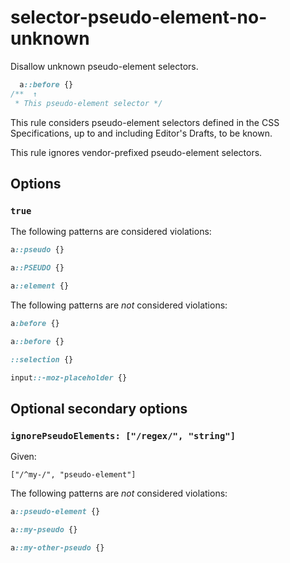 # selector-pseudo-element-no-unknown

Disallow unknown pseudo-element selectors.

<!-- prettier-ignore -->
```css
  a::before {}
/**  ↑
 * This pseudo-element selector */
```

This rule considers pseudo-element selectors defined in the CSS Specifications, up to and including Editor's Drafts, to be known.

This rule ignores vendor-prefixed pseudo-element selectors.

## Options

### `true`

The following patterns are considered violations:

<!-- prettier-ignore -->
```css
a::pseudo {}
```

<!-- prettier-ignore -->
```css
a::PSEUDO {}
```

<!-- prettier-ignore -->
```css
a::element {}
```

The following patterns are _not_ considered violations:

<!-- prettier-ignore -->
```css
a:before {}
```

<!-- prettier-ignore -->
```css
a::before {}
```

<!-- prettier-ignore -->
```css
::selection {}
```

<!-- prettier-ignore -->
```css
input::-moz-placeholder {}
```

## Optional secondary options

### `ignorePseudoElements: ["/regex/", "string"]`

Given:

```
["/^my-/", "pseudo-element"]
```

The following patterns are _not_ considered violations:

<!-- prettier-ignore -->
```css
a::pseudo-element {}
```

<!-- prettier-ignore -->
```css
a::my-pseudo {}
```

<!-- prettier-ignore -->
```css
a::my-other-pseudo {}
```
